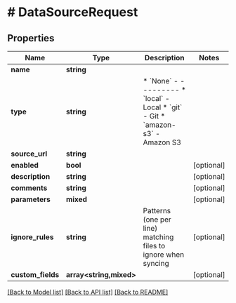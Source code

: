 # # DataSourceRequest

## Properties

Name | Type | Description | Notes
------------ | ------------- | ------------- | -------------
**name** | **string** |  |
**type** | **string** | * &#x60;None&#x60; - --------- * &#x60;local&#x60; - Local * &#x60;git&#x60; - Git * &#x60;amazon-s3&#x60; - Amazon S3 |
**source_url** | **string** |  |
**enabled** | **bool** |  | [optional]
**description** | **string** |  | [optional]
**comments** | **string** |  | [optional]
**parameters** | **mixed** |  | [optional]
**ignore_rules** | **string** | Patterns (one per line) matching files to ignore when syncing | [optional]
**custom_fields** | **array<string,mixed>** |  | [optional]

[[Back to Model list]](../../README.md#models) [[Back to API list]](../../README.md#endpoints) [[Back to README]](../../README.md)
